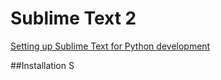 # Sublime Text 2

[Setting up Sublime Text for Python development](https://dbader.org/blog/setting-up-sublime-text-for-python-development)

##Installation
S